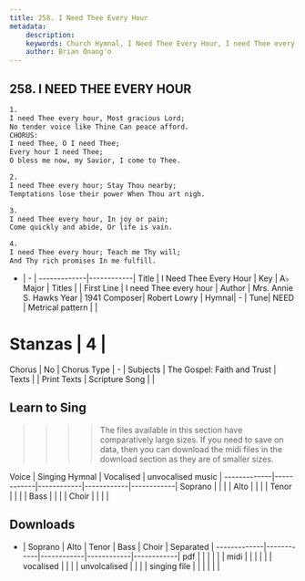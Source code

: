 ```yaml
---
title: 258. I Need Thee Every Hour
metadata:
    description: 
    keywords: Church Hymnal, I Need Thee Every Hour, I need Thee every hour, 
    author: Brian Onang'o
---
```



## 258. I NEED THEE EVERY HOUR

```txt
1.
I need Thee every hour, Most gracious Lord;
No tender voice like Thine Can peace afford.
CHORUS:
I need Thee, O I need Thee;
Every hour I need Thee;
O bless me now, my Savior, I come to Thee.

2.
I need Thee every hour; Stay Thou nearby;
Temptations lose their power When Thou art nigh.

3.
I need Thee every hour, In joy or pain;
Come quickly and abide, Or life is vain.

4.
I need Thee every hour; Teach me Thy will;
And Thy rich promises In me fulfill.

```

- |   -  |
-------------|------------|
Title | I Need Thee Every Hour |
Key | A♭ Major |
Titles |  |
First Line | I need Thee every hour |
Author | Mrs. Annie S. Hawks
Year | 1941
Composer| Robert Lowry |
Hymnal|  - |
Tune| NEED |
Metrical pattern | |
# Stanzas | 4 |
Chorus | No |
Chorus Type | - |
Subjects | The Gospel: Faith and Trust |
Texts |  |
Print Texts | 
Scripture Song |  |
  
## Learn to Sing

>>>> The files available in this section have comparatively large sizes. If you need to save on data, then you can download the midi files in the download section as they are of smaller sizes.

Voice |  Singing Hymnal | Vocalised | unvocalised music |
-------------|------------|------------|------------|------------|
Soprano | | | |
Alto | | | |
Tenor | | | |
Bass | | | |
Choir | | | |

## Downloads

- |  Soprano | Alto | Tenor | Bass | Choir | Separated |
-------------|------------|------------|------------|------------|
pdf | | | | | |
midi | | | | | |
vocalised | | | |
unvolcalised | | | |
singing file | | | | | |
  